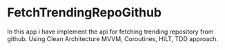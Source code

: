 # FetchTrendingRepoGithub
In this app i have implement the api for fetching trending repository from github. Using Clean Architecture MVVM, Coroutines, HILT, TDD approach. 
